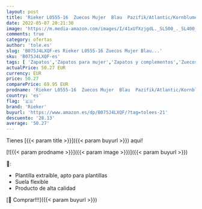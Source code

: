 ```yaml
---
layout: post
title: 'Rieker L0555-16  Zuecos Mujer  Blau  Pazifik/Atlantic/Kornblume 16   36 EU'
date: 2022-05-07 20:21:30
image: 'https://m.media-amazon.com/images/I/41xUfXzjgdL._SL500_._SL400_.jpg'
comments: true
category: ofertas
author: 'tole.es'
slug: 'B075J4LXQF-es Rieker L0555-16 Zuecos Mujer Blau...'
sku: 'B075J4LXQF-es'
tags: [ 'Zapatos','Zapatos para mujer','Zapatos y complementos','Zuecos de mujer','Zuecos y mules de mujer','rieker','zuecos','🇪🇸', ]
actualPrice: 50.27 EUR
currency: EUR
price: 50.27
comparePrice: 69.95 EUR
prodname: 'Rieker L0555-16  Zuecos Mujer  Blau  Pazifik/Atlantic/Kornblume 16   36 EU'
country: 'es'
flag: '🇪🇸'
brand: 'Rieker'
buyurl: 'https://www.amazon.es/dp/B075J4LXQF/?tag=tolees-21'
descuento: '28.13'
average: '50.27'
---
```


Tienes [{{< param title >}}]({{< param buyurl >}}) aqui!

[![{{< param prodname >}}]({{< param image >}})]({{< param buyurl >}})

🔎:

- Plantilla extraíble, apto para plantillas
- Suela flexible
- Producto de alta calidad

[🛒 Comprar!!!]({{< param buyurl >}})
